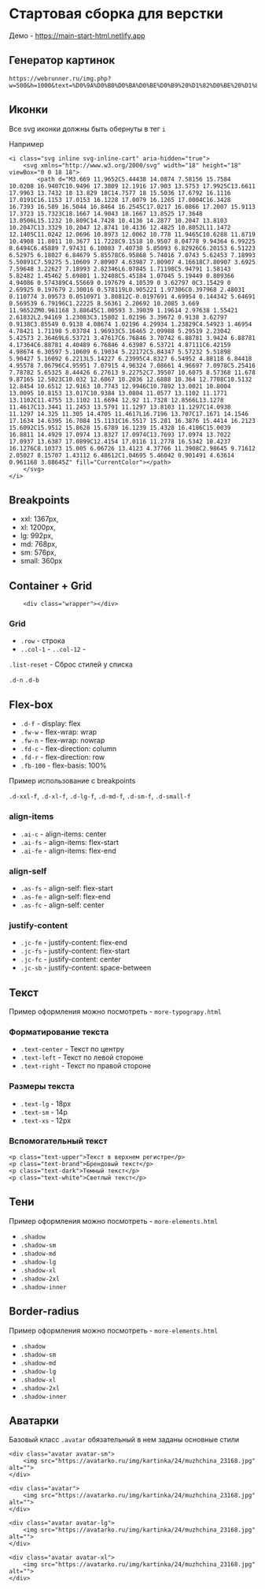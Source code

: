 # Стартовая сборка для верстки

Демо - https://main-start-html.netlify.app


## Генератор картинок
```angular2html
https://webrunner.ru/img.php?w=500&h=1000&text=%D0%9A%D0%B0%D0%BA%D0%BE%D0%B9%20%D1%82%D0%BE%20%D1%82%D0%B5%D0%BA%D1%81%D1%82
```

## Иконки
Все svg иконки должны быть обернуты в тег `i`

Например 

```angular2html
<i class="svg inline svg-inline-cart" aria-hidden="true">
    <svg xmlns="http://www.w3.org/2000/svg" width="18" height="18" viewBox="0 0 18 18">
        <path d="M3.669 11.9652C5.44438 14.0874 7.58156 15.7584 10.0208 16.9407C10.9496 17.3809 12.1916 17.903 13.5753 17.9925C13.6611 17.9963 13.7432 18 13.829 18C14.7577 18 15.5036 17.6792 16.1116 17.0191C16.1153 17.0153 16.1228 17.0079 16.1265 17.0004C16.3428 16.7393 16.589 16.5044 16.8464 16.2545C17.0217 16.0866 17.2007 15.9113 17.3723 15.7323C18.1667 14.9043 18.1667 13.8525 17.3648 13.0506L15.1232 10.809C14.7428 10.4136 14.2877 10.2047 13.8103 10.2047C13.3329 10.2047 12.8741 10.4136 12.4825 10.8052L11.1472 12.1405C11.0242 12.0696 10.8973 12.0062 10.778 11.9465C10.6288 11.8719 10.4908 11.8011 10.3677 11.7228C9.1518 10.9507 8.04778 9.94364 6.99225 8.6494C6.45889 7.97431 6.10083 7.40738 5.85093 6.82926C6.20153 6.51223 6.52975 6.18027 6.84679 5.85578C6.95868 5.74016 7.0743 5.62453 7.18993 5.50891C7.59275 5.10609 7.80907 4.63987 7.80907 4.16618C7.80907 3.6925 7.59648 3.22627 7.18993 2.82346L6.07845 1.71198C5.94791 1.58143 5.82482 1.45462 5.69801 1.32408C5.45184 1.07045 5.19449 0.809366 4.94086 0.574389C4.55669 0.197679 4.10539 0 3.62797 0C3.15429 0 2.69925 0.197679 2.30016 0.578119L0.905221 1.97306C0.397968 2.48031 0.110774 3.09573 0.0510971 3.80812C-0.0197691 4.69954 0.144342 5.64691 0.569539 6.79196C1.22225 8.56361 2.20692 10.2085 3.669 11.9652ZM0.961168 3.88645C1.00593 3.39039 1.19614 2.97638 1.55421 2.61832L2.94169 1.23083C3.15802 1.02196 3.39672 0.9138 3.62797 0.9138C3.85549 0.9138 4.08674 1.02196 4.29934 1.23829C4.54923 1.46954 4.78421 1.71198 5.03784 1.96933C5.16465 2.09988 5.29519 2.23042 5.42573 2.36469L6.53721 3.47617C6.76846 3.70742 6.88781 3.9424 6.88781 4.17364C6.88781 4.40489 6.76846 4.63987 6.53721 4.87111C6.42159 4.98674 6.30597 5.10609 6.19034 5.22172C5.84347 5.57232 5.51898 5.90427 5.16092 6.2213L5.14227 6.23995C4.8327 6.54952 4.88118 6.84418 4.95578 7.06796C4.95951 7.07915 4.96324 7.08661 4.96697 7.0978C5.25416 7.78782 5.65325 8.44426 6.27613 9.22752C7.39507 10.6075 8.57368 11.678 9.87165 12.5023C10.032 12.6067 10.2036 12.6888 10.364 12.7708C10.5132 12.8454 10.6512 12.9163 10.7743 12.9946C10.7892 13.0021 10.8004 13.0095 10.8153 13.017C10.9384 13.0804 11.0577 13.1102 11.1771 13.1102C11.4755 13.1102 11.6694 12.92 11.7328 12.8566L13.1278 11.4617C13.3441 11.2453 13.5791 11.1297 13.8103 11.1297C14.0938 11.1297 14.325 11.305 14.4705 11.4617L16.7196 13.707C17.1671 14.1546 17.1634 14.6395 16.7084 15.1131C16.5517 15.281 16.3876 15.4414 16.2123 15.6092C15.9512 15.8628 15.6789 16.1239 15.4328 16.4186C15.0039 16.8811 14.4929 17.0974 13.8327 17.0974C13.7693 17.0974 13.7022 17.0937 13.6387 17.0899C12.4154 17.0116 11.2778 16.5342 10.4237 16.1276C8.10373 15.005 6.06726 13.4123 4.37766 11.3908C2.98645 9.71612 2.05027 8.15707 1.43112 6.48612C1.04695 5.46042 0.901491 4.63614 0.961168 3.88645Z" fill="CurrentColor"></path>
    </svg>
</i>
```

## Breakpoints
* xxl: 1367px,
* xl: 1200px,
* lg: 992px,
* md: 768px,
* sm: 576px,
* small: 360px

## Container + Grid
```angular2html
    <div class="wrapper"></div>
```

### Grid
* ```.row``` - строка
* ```..col-1``` - ```..col-12``` - 

```.list-reset``` - Сброс стилей у списка

```.d-n```
```.d-b```

## Flex-box
* ```.d-f``` - display: flex
* ```.fw-w``` - flex-wrap: wrap
* ```.fw-n``` - flex-wrap: nowrap
* ```.fd-c``` - flex-direction: column
* ```.fd-r``` - flex-direction: row
* ```.fb-100``` - flex-basis: 100%

Пример использование с breakpoints

```.d-xxl-f```, ```.d-xl-f```, ```.d-lg-f```, ```.d-md-f```, ```.d-sm-f```, ```.d-small-f```

### align-items
* ```.ai-c``` - align-items: center
* ```.ai-fs``` - align-items: flex-start
* ```.ai-fe``` - align-items: flex-end

### align-self
* ```.as-fs``` -  align-self: flex-start
* ```.as-fe``` -  align-self: flex-end
* ```.as-fc``` -  align-self: center

### justify-content
* ```.jc-fe``` - justify-content: flex-end
* ```.jc-fs``` - justify-content: flex-start
* ```.jc-fc``` - justify-content: center
* ```.jc-sb``` - justify-content: space-between


## Текст 
Пример оформления можно посмотреть - ```more-typograpy.html```
### Форматирование текста
* ```.text-center``` - Текст по центру
* ```.text-left``` - Текст по левой стороне
* ```.text-right``` - Текст по правой стороне

### Размеры текста
* ```.text-lg``` - 18px
* ```.text-sm``` - 14p
* ```.text-xs``` - 12px

### Вспомогательный текст
````angular2html
<p class="text-upper">Текст в верхнем регистре</p>
<p class="text-brand">Брендовый текст</p>
<p class="text-dark">Темный текст</p>
<p class="text-white">Светлый текст</p>
````

## Тени
Пример оформления можно посмотреть - ```more-elements.html```
* ```.shadow```
* ```.shadow-sm```
* ```.shadow-md```
* ```.shadow-lg```
* ```.shadow-xl```
* ```.shadow-2xl```
* ```.shadow-inner```

## Border-radius
Пример оформления можно посмотреть - ```more-elements.html```
* ```.shadow```
* ```.shadow-sm```
* ```.shadow-md```
* ```.shadow-lg```
* ```.shadow-xl```
* ```.shadow-2xl```
* ```.shadow-inner```

## Аватарки
Базовый класс ```.avatar``` обязательный в нем заданы основные стили
```
<div class="avatar avatar-sm">
    <img src="https://avatarko.ru/img/kartinka/24/muzhchina_23168.jpg" alt="">
</div>

<div class="avatar">
    <img src="https://avatarko.ru/img/kartinka/24/muzhchina_23168.jpg" alt="">
</div>

<div class="avatar avatar-lg">
    <img src="https://avatarko.ru/img/kartinka/24/muzhchina_23168.jpg" alt="">
</div>

<div class="avatar avatar-xl">
    <img src="https://avatarko.ru/img/kartinka/24/muzhchina_23168.jpg" alt="">
</div>
```